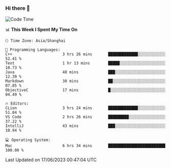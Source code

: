 ### Hi there 👋


<!--START_SECTION:waka-->
![Code Time](http://img.shields.io/badge/Code%20Time-1%2C153%20hrs%2034%20mins-blue)

📊 **This Week I Spent My Time On** 

```text
🕑︎ Time Zone: Asia/Shanghai

💬 Programming Languages: 
C++                      3 hrs 26 mins       █████████████░░░░░░░░░░░░   52.41 % 
Text                     1 hr 13 mins        █████░░░░░░░░░░░░░░░░░░░░   18.73 % 
Java                     48 mins             ███░░░░░░░░░░░░░░░░░░░░░░   12.39 % 
Markdown                 30 mins             ██░░░░░░░░░░░░░░░░░░░░░░░   07.85 % 
ObjectiveC               17 mins             █░░░░░░░░░░░░░░░░░░░░░░░░   04.49 % 

🔥 Editors: 
CLion                    3 hrs 24 mins       █████████████░░░░░░░░░░░░   51.84 % 
VS Code                  2 hrs 26 mins       █████████░░░░░░░░░░░░░░░░   37.22 % 
IntelliJ                 43 mins             ███░░░░░░░░░░░░░░░░░░░░░░   10.94 % 

💻 Operating System: 
Mac                      6 hrs 34 mins       █████████████████████████   100.00 % 
```


 Last Updated on 17/06/2023 00:47:04 UTC
<!--END_SECTION:waka-->

<!--
**SillyPasty/SillyPasty** is a ✨ _special_ ✨ repository because its `README.md` (this file) appears on your GitHub profile.

Here are some ideas to get you started:

- 🔭 I’m currently working on ...
- 🌱 I’m currently learning ...
- 👯 I’m looking to collaborate on ...
- 🤔 I’m looking for help with ...
- 💬 Ask me about ...
- 📫 How to reach me: ...
- 😄 Pronouns: ...
- ⚡ Fun fact: ...
-->


